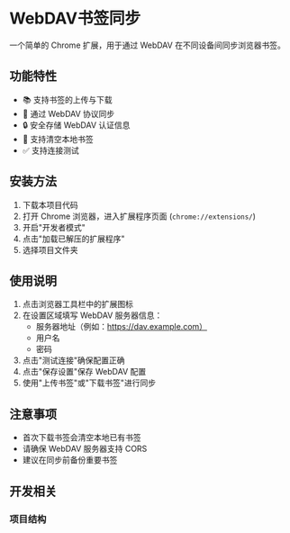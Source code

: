 # WebDAV书签同步

一个简单的 Chrome 扩展，用于通过 WebDAV 在不同设备间同步浏览器书签。

## 功能特性

- 📚 支持书签的上传与下载
- 🔄 通过 WebDAV 协议同步
- 🔒 安全存储 WebDAV 认证信息
- 🧹 支持清空本地书签
- ✅ 支持连接测试

## 安装方法

1. 下载本项目代码
2. 打开 Chrome 浏览器，进入扩展程序页面 (`chrome://extensions/`)
3. 开启"开发者模式"
4. 点击"加载已解压的扩展程序"
5. 选择项目文件夹

## 使用说明

1. 点击浏览器工具栏中的扩展图标
2. 在设置区域填写 WebDAV 服务器信息：
   - 服务器地址（例如：https://dav.example.com）
   - 用户名
   - 密码
3. 点击"测试连接"确保配置正确
4. 点击"保存设置"保存 WebDAV 配置
5. 使用"上传书签"或"下载书签"进行同步

## 注意事项

- 首次下载书签会清空本地已有书签
- 请确保 WebDAV 服务器支持 CORS
- 建议在同步前备份重要书签

## 开发相关

### 项目结构
